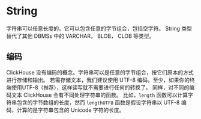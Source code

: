 # String

字符串可以任意长度的。它可以包含任意的字节组合，包括空字符。
String 类型替代了其他 DBMSs 中的 VARCHAR， BLOB， CLOB 等类型。

## 编码

ClickHouse 没有编码的概念。字符串可以是任意的字节组合，按它们原本的方式进行存储和输出。
若需存储文本，我们建议使用 UTF-8 编码。至少，如果你的终端使用UTF-8（推荐），这样读写就不需要进行任何的转换了。
同样，对不同的编码文本 ClickHouse 会有不同处理字符串的函数。
比如，`length` 函数可以计算字符串包含的字节数组的长度，然而 `lengthUTF8` 函数是假设字符串以 UTF-8 编码，计算的是字符串包含的 Unicode 字符的长度。
